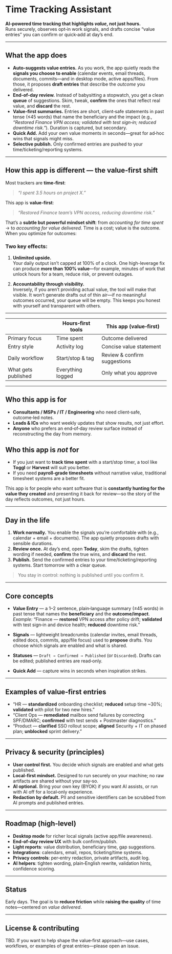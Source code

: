 # Time Tracking Assistant

**AI‑powered time tracking that highlights *value*, not just hours.**  
Runs securely, observes opt‑in work signals, and drafts concise “value entries” you can confirm or quick‑add at day’s end.

---

## What the app does

- **Auto‑suggests value entries.** As you work, the app quietly reads the **signals you choose to enable** (calendar events, email threads, documents, commits—and in desktop mode, active apps/files). From those, it proposes **draft entries** that describe the *outcome* you delivered.
- **End‑of‑day review.** Instead of babysitting a stopwatch, you get a clean **queue** of suggestions. Skim, tweak, **confirm** the ones that reflect real value, and **discard** the rest.
- **Value‑first summaries.** Entries are short, client‑safe statements in past tense (≤45 words) that name the beneficiary and the impact (e.g., *“Restored Finance VPN access; validated with test sign‑in; reduced downtime risk.”*). Duration is captured, but secondary.
- **Quick Add.** Add your own value moments in seconds—great for ad‑hoc wins that signals might miss.
- **Selective publish.** Only confirmed entries are pushed to your time/ticketing/reporting systems.

---

## How this app is different — the value‑first shift

Most trackers are **time‑first**:  
> *“I spent 3.5 hours on project X.”*

This app is **value‑first**:  
> *“Restored Finance team’s VPN access, reducing downtime risk.”*

That’s a **subtle but powerful mindset shift**: from *accounting for time spent* → to *accounting for value delivered*. Time is a cost; value is the outcome. When you optimize for outcomes:

### Two key effects:

1. **Unlimited upside.**  
   Your daily output isn’t capped at 100% of a clock. One high-leverage fix can produce **more than 100% value**—for example, minutes of work that unlock hours for a team, reduce risk, or prevent outages.  

2. **Accountability through visibility.**  
   Inversely, if you aren’t providing actual value, the tool will make that visible. It won’t generate drafts out of thin air—if no meaningful outcomes occurred, your queue will be empty. This keeps you honest with yourself and transparent with others.  

---

|                        | Hours‑first tools | **This app (value‑first)** |
|------------------------|-------------------|----------------------------|
| Primary focus          | Time spent        | Outcome delivered          |
| Entry style            | Activity log      | Concise value statement    |
| Daily workflow         | Start/stop & tag  | Review & confirm suggestions |
| What gets published    | Everything logged | Only what you approve      |

---

## Who this app is for

- **Consultants / MSPs / IT / Engineering** who need client‑safe, outcome‑led notes.  
- **Leads & ICs** who want weekly updates that show results, not just effort.  
- **Anyone** who prefers an end‑of‑day review surface instead of reconstructing the day from memory.

## Who this app is *not* for

- If you just want to **track time spent** with a start/stop timer, a tool like **Toggl** or **Harvest** will suit you better.  
- If you need **payroll‑grade timesheets** without narrative value, traditional timesheet systems are a better fit.

This app is for people who want software that is **constantly hunting for the value they created** and presenting it back for review—so the story of the day reflects outcomes, not just hours.

---

## Day in the life

1. **Work normally.** You enable the signals you’re comfortable with (e.g., calendar + email + documents). The app quietly proposes drafts with sensible durations.  
2. **Review once.** At day’s end, open **Today**, skim the drafts, tighten wording if needed, **confirm** the true wins, and **discard** the rest.  
3. **Publish.** Send the confirmed entries to your time/ticketing/reporting systems. Start tomorrow with a clear queue.

> You stay in control: nothing is published until you confirm it.

---

## Core concepts

- **Value Entry** — a 1–2 sentence, plain‑language summary (≤45 words) in past tense that names the **beneficiary** and the **outcome/impact**.  
  *Example:* “Finance — **restored** VPN access after policy drift; **validated** with test sign‑in and device health; **reduced** downtime risk.”

- **Signals** — lightweight breadcrumbs (calendar invites, email threads, edited docs, commits, app/file focus) used to **propose** drafts. You choose which signals are enabled and what is shared.

- **Statuses** — `Draft → Confirmed → Published` (or `Discarded`). Drafts can be edited; published entries are read‑only.

- **Quick Add** — capture wins in seconds when inspiration strikes.

---

## Examples of value‑first entries

- “HR — **standardized** onboarding checklist; **reduced** setup time ~30%; **validated** with pilot for two new hires.”  
- “Client Ops — **remediated** mailbox send failures by correcting SPF/DMARC; **confirmed** with test sends + Postmaster diagnostics.”  
- “Product — **clarified** SSO rollout scope; **aligned** Security + IT on phased plan; **unblocked** sprint delivery.”

---

## Privacy & security (principles)

- **User control first.** You decide which signals are enabled and what gets published.  
- **Local‑first mindset.** Designed to run securely on your machine; no raw artifacts are shared without your say‑so.  
- **AI optional.** Bring your own key (BYOK) if you want AI assists, or run with AI off for a local‑only experience.  
- **Redaction by default.** PII and sensitive identifiers can be scrubbed from AI prompts and published entries.

---

## Roadmap (high‑level)

- **Desktop mode** for richer local signals (active app/file awareness).  
- **End‑of‑day review UX** with bulk confirm/publish.  
- **Light reports**: value distribution, beneficiary time, gap suggestions.  
- **Integrations**: calendars, email, repos, ticketing/time systems.  
- **Privacy controls**: per‑entry redaction, private artifacts, audit log.  
- **AI helpers**: tighten wording, plain‑English rewrite, validation hints, confidence scoring.

---

## Status

Early days. The goal is to **reduce friction** while **raising the quality** of time notes—centered on *value delivered*.

---

## License & contributing

TBD. If you want to help shape the value‑first approach—use cases, workflows, or examples of great entries—please open an issue.
